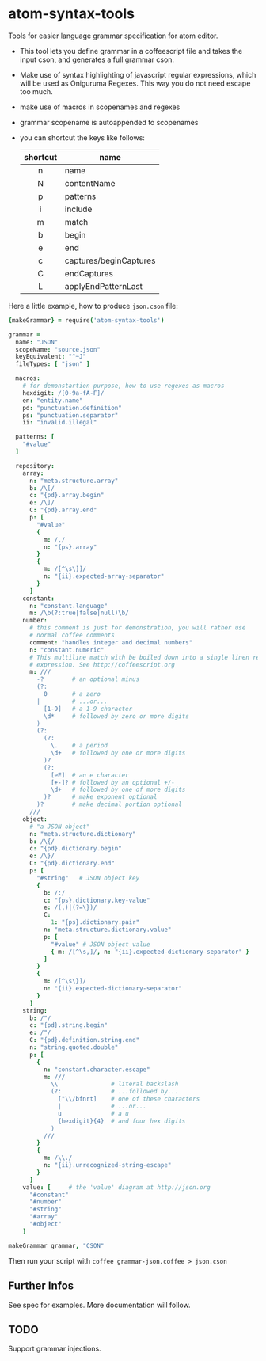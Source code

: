 atom-syntax-tools
=================

Tools for easier language grammar specification for atom editor.

- This tool lets you define grammar in a coffeescript file and takes the input
  cson, and generates a full grammar cson.

- Make use of syntax highlighting of javascript regular expressions, which
  will be used as Oniguruma Regexes.  This way you do not need escape too
  much.

- make use of macros in scopenames and regexes

- grammar scopename is autoappended to scopenames

- you can shortcut the keys like follows:

  | shortcut |          name          |
  | :------: | ---------------------- |
  |    n     | name                   |
  |    N     | contentName            |
  |    p     | patterns               |
  |    i     | include                |
  |    m     | match                  |
  |    b     | begin                  |
  |    e     | end                    |
  |    c     | captures/beginCaptures |
  |    C     | endCaptures            |
  |    L     | applyEndPatternLast    |


Here a little example, how to produce `json.cson` file:

```coffeescript
{makeGrammar} = require('atom-syntax-tools')

grammar =
  name: "JSON"
  scopeName: "source.json"
  keyEquivalent: "^~J"
  fileTypes: [ "json" ]

  macros:
    # for demonstartion purpose, how to use regexes as macros
    hexdigit: /[0-9a-fA-F]/
    en: "entity.name"
    pd: "punctuation.definition"
    ps: "punctuation.separator"
    ii: "invalid.illegal"

  patterns: [
    "#value"
  ]

  repository:
    array:
      n: "meta.structure.array"
      b: /\[/
      c: "{pd}.array.begin"
      e: /\]/
      C: "{pd}.array.end"
      p: [
        "#value"
        {
          m: /,/
          n: "{ps}.array"
        }
        {
          m: /[^\s\]]/
          n: "{ii}.expected-array-separator"
        }
      ]
    constant:
      n: "constant.language"
      m: /\b(?:true|false|null)\b/
    number:
      # this comment is just for demonstration, you will rather use
      # normal coffee comments
      comment: "handles integer and decimal numbers"
      n: "constant.numeric"
      # This multiline match with be boiled down into a single linen regular
      # expression. See http://coffeescript.org
      m: ///
        -?        # an optional minus
        (?:
          0       # a zero
        |         # ...or...
          [1-9]   # a 1-9 character
          \d*     # followed by zero or more digits
        )
        (?:
          (?:
            \.    # a period
            \d+   # followed by one or more digits
          )?
          (?:
            [eE]  # an e character
            [+-]? # followed by an optional +/-
            \d+   # followed by one of more digits
          )?      # make exponent optional
        )?        # make decimal portion optional
      ///
    object:
      # "a JSON object"
      n: "meta.structure.dictionary"
      b: /\{/
      c: "{pd}.dictionary.begin"
      e: /\}/
      C: "{pd}.dictionary.end"
      p: [
        "#string"   # JSON object key
        {
          b: /:/
          c: "{ps}.dictionary.key-value"
          e: /(,)|(?=\})/
          C:
            1: "{ps}.dictionary.pair"
          n: "meta.structure.dictionary.value"
          p: [
            "#value" # JSON object value
            { m: /[^\s,]/, n: "{ii}.expected-dictionary-separator" }
          ]
        }
        {
          m: /[^\s\}]/
          n: "{ii}.expected-dictionary-separator"
        }
      ]
    string:
      b: /"/
      c: "{pd}.string.begin"
      e: /"/
      C: "{pd}.definition.string.end"
      n: "string.quoted.double"
      p: [
        {
          n: "constant.character.escape"
          m: ///
            \\               # literal backslash
            (?:              # ...followed by...
              ["\\/bfnrt]    # one of these characters
              |              # ...or...
              u              # a u
              {hexdigit}{4}  # and four hex digits
            )
          ///
        }
        {
          m: /\\./
          n: "{ii}.unrecognized-string-escape"
        }
      ]
    value: [     # the 'value' diagram at http://json.org
      "#constant"
      "#number"
      "#string"
      "#array"
      "#object"
    ]

makeGrammar grammar, "CSON"
```

Then run your script with `coffee grammar-json.coffee > json.cson`


Further Infos
-------------

See spec for examples.  More documentation will follow.


TODO
----

Support grammar injections.
